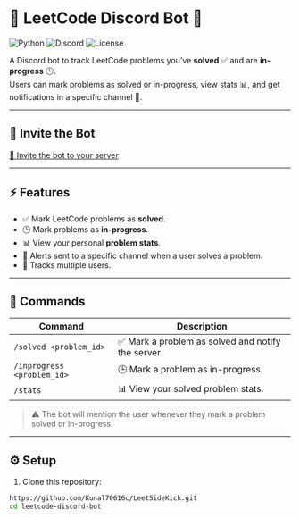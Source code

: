 # 🐍 LeetCode Discord Bot 🤖

![Python](https://img.shields.io/badge/python-3.13-blue?logo=python&logoColor=white) 
![Discord](https://img.shields.io/badge/discord-bot-5865F2?logo=discord&logoColor=white)
![License](https://img.shields.io/badge/license-MIT-green)

A Discord bot to track LeetCode problems you’ve **solved** ✅ and are **in-progress** 🕒.  
Users can mark problems as solved or in-progress, view stats 📊, and get notifications in a specific channel 📣.

---

## 🔗 Invite the Bot

[🚀 Invite the bot to your server](https://discord.com/oauth2/authorize?client_id=1407623972811575317&permissions=2147707904&integration_type=0&scope=bot+applications.commands)

---

## ⚡ Features

- ✅ Mark LeetCode problems as **solved**.
- 🕒 Mark problems as **in-progress**.
- 📊 View your personal **problem stats**.
- 📣 Alerts sent to a specific channel when a user solves a problem.
- 👥 Tracks multiple users.

---

## 📝 Commands

| Command | Description |
|---------|-------------|
| `/solved <problem_id>` | ✅ Mark a problem as solved and notify the server. |
| `/inprogress <problem_id>` | 🕒 Mark a problem as in-progress. |
| `/stats` | 📊 View your solved problem stats. |

> ⚠️ The bot will mention the user whenever they mark a problem solved or in-progress.

---

## ⚙️ Setup

1. Clone this repository:

```bash
https://github.com/Kunal70616c/LeetSideKick.git
cd leetcode-discord-bot
